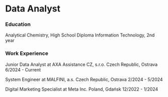 # Data Analyst

### Education
Analytical Chemistry, High School Diploma
Information Technology, 2nd year

### Work Experience
Junior Data Analyst at AXA Assistance CZ, s.r.o.
Czech Republic, Ostrava
6/2024 - Current

System Engineer at MALFINI, a.s.
Czech Republic, Ostrava
2/2024 - 5/2024

Digital Marketing Specialist at Meta Inc.
Poland, Gdańsk
12/2022 - 1/2024
